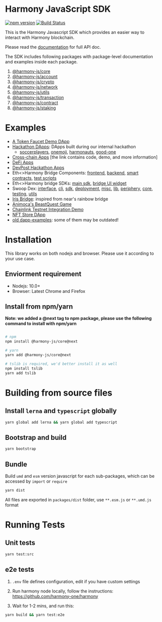 # Harmony JavaScript SDK

[![npm version](https://img.shields.io/npm/v/@harmony-js/core.svg?style=flat-square)](https://www.npmjs.com/package/@harmony-js/core)
[![Build Status](https://travis-ci.com/FireStack-Lab/Harmony-sdk-core.svg?branch=master)](https://travis-ci.com/FireStack-Lab/Harmony-sdk-core)

This is the Harmony Javascript SDK which provides an easier way to interact with Harmony blockchain.

Please read the [documentation](https://jssdk.doc.hmny.io/) for full API doc.

The SDK includes following packages with package-level documentation and examples inside each package.

1. [@harmony-js/core](https://github.com/harmony-one/sdk/tree/master/packages/harmony-core)
2. [@harmony-js/account](https://github.com/harmony-one/sdk/tree/master/packages/harmony-account)
3. [@harmony-js/crypto](https://github.com/harmony-one/sdk/tree/master/packages/harmony-crypto)
4. [@harmony-js/network](https://github.com/harmony-one/sdk/tree/master/packages/harmony-network)
5. [@harmony-js/utils](https://github.com/harmony-one/sdk/tree/master/packages/harmony-utils)
6. [@harmony-js/transaction](https://github.com/harmony-one/sdk/tree/master/packages/harmony-transaction)
7. [@harmony-js/contract](https://github.com/harmony-one/sdk/tree/master/packages/harmony-contract)
8. [@harmony-js/staking](https://github.com/harmony-one/sdk/tree/master/packages/harmony-contract)

# Examples

* [A Token Faucet Demo DApp](https://github.com/harmony-one/token-faucet-demo-dapp)
* [Hackathon DApps](https://docs.harmony.one/home/showcases/applications): DApps built during our internal hackathon
  * [soccerplayers](https://github.com/gupadhyaya/soccerplayers), [onemoji](https://github.com/peekpi/onemoji), [harmonauts](https://github.com/ivorytowerdds/harmonauts), [good-one](https://github.com/harmony-one/dapp-demo-crowdfunding)
* [Cross-chain Apps](https://docs.harmony.one/home/showcases/crosschain) [the link contains code, demo, and more information]
* [DeFi Apps](https://docs.harmony.one/home/showcases/defi)
* [DevPost Hackathon Apps](https://docs.harmony.one/home/showcases/hackathons)
* Eth<>Harmony Bridge Components: [frontend](https://github.com/harmony-one/ethhmy-bridge.frontend), [backend](https://github.com/harmony-one/ethhmy-bridge.appengine), [smart contracts](https://github.com/harmony-one/ethhmy-bridge), [test scripts](https://github.com/harmony-one/ethhmy-bridge.tests)
* Eth<>Harmony bridge SDKs: [main sdk](https://github.com/harmony-one/ethhmy-bridge.sdk), [bridge UI widget](https://github.com/harmony-one/ethhmy-bridge.ui-sdk)
* Swoop Dex: [interface](https://github.com/harmony-one/swoop-interface), [cli](https://github.com/harmony-one/swoop-cli), [sdk](https://github.com/harmony-one/swoop-sdk), [deployment](https://github.com/harmony-one/swoop-deployment), [misc](https://github.com/harmony-one/swoop-misc), [lib](https://github.com/harmony-one/swoop-lib), [periphery](https://github.com/harmony-one/swoop-periphery), [core](https://github.com/harmony-one/swoop-core), [testing](https://github.com/harmony-one/swoop-testing), [utils](https://github.com/harmony-one/swoop-utils)
* [Iris Bridge](https://github.com/harmony-one/ethhmy-bridge-v2): inspired from near's rainbow bridge
* [Animoca's BeastQuest Game](https://github.com/harmony-one/BeastQuest)
* [Chainlink Testnet Integration Demo](https://github.com/harmony-one/chainlink-demo-project)
* [NFT Store DApp](https://github.com/harmony-one/nft-store)
* [old dapp-examples](https://github.com/harmony-one/dapp-examples): some of them may be outdated!


# Installation

This library works on both nodejs and browser. Please use it according to your use case.

## Enviorment requirement

* Nodejs: 10.0+
* Browser: Latest Chrome and Firefox

## Install from npm/yarn

**Note: we added a @next tag to npm package, please use the following command to install with npm/yarn**

```bash

# npm
npm install @harmony-js/core@next 

# yarn
yarn add @harmony-js/core@next

# tslib is required, we'd better install it as well
npm install tslib
yarn add tslib

```

# Building from source files

## Install `lerna` and `typescript` globally

```bash
yarn global add lerna && yarn global add typescript
```
## Bootstrap and build

```bash
yarn bootstrap
```

## Bundle

Build `umd` and `esm` version javascript for each sub-packages, which can be accessed by `import` or `require`

```bash 
yarn dist
```
All files are exported in `packages/dist` folder, use `**.esm.js` or `**.umd.js` format


# Running Tests
## Unit tests
```bash
yarn test:src
```
## e2e tests

1. `.env` file defines configuration, edit if you have custom settings
   
2. Run harmony node locally, follow the instructions: https://github.com/harmony-one/harmony
   
3. Wait for 1-2 mins, and run this:

```bash
yarn build && yarn test:e2e
```





